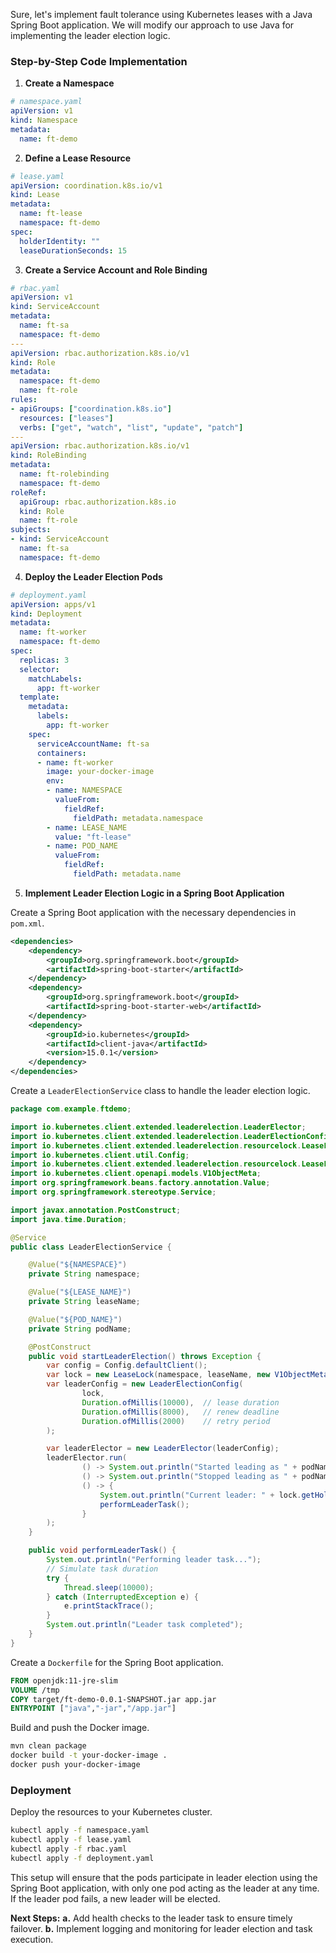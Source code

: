 Sure, let's implement fault tolerance using Kubernetes leases with a Java Spring Boot application. We will modify our approach to use Java for implementing the leader election logic.

### Step-by-Step Code Implementation

1. **Create a Namespace**

```yaml
# namespace.yaml
apiVersion: v1
kind: Namespace
metadata:
  name: ft-demo
```

2. **Define a Lease Resource**

```yaml
# lease.yaml
apiVersion: coordination.k8s.io/v1
kind: Lease
metadata:
  name: ft-lease
  namespace: ft-demo
spec:
  holderIdentity: ""
  leaseDurationSeconds: 15
```

3. **Create a Service Account and Role Binding**

```yaml
# rbac.yaml
apiVersion: v1
kind: ServiceAccount
metadata:
  name: ft-sa
  namespace: ft-demo
---
apiVersion: rbac.authorization.k8s.io/v1
kind: Role
metadata:
  namespace: ft-demo
  name: ft-role
rules:
- apiGroups: ["coordination.k8s.io"]
  resources: ["leases"]
  verbs: ["get", "watch", "list", "update", "patch"]
---
apiVersion: rbac.authorization.k8s.io/v1
kind: RoleBinding
metadata:
  name: ft-rolebinding
  namespace: ft-demo
roleRef:
  apiGroup: rbac.authorization.k8s.io
  kind: Role
  name: ft-role
subjects:
- kind: ServiceAccount
  name: ft-sa
  namespace: ft-demo
```

4. **Deploy the Leader Election Pods**

```yaml
# deployment.yaml
apiVersion: apps/v1
kind: Deployment
metadata:
  name: ft-worker
  namespace: ft-demo
spec:
  replicas: 3
  selector:
    matchLabels:
      app: ft-worker
  template:
    metadata:
      labels:
        app: ft-worker
    spec:
      serviceAccountName: ft-sa
      containers:
      - name: ft-worker
        image: your-docker-image
        env:
        - name: NAMESPACE
          valueFrom:
            fieldRef:
              fieldPath: metadata.namespace
        - name: LEASE_NAME
          value: "ft-lease"
        - name: POD_NAME
          valueFrom:
            fieldRef:
              fieldPath: metadata.name
```

5. **Implement Leader Election Logic in a Spring Boot Application**

Create a Spring Boot application with the necessary dependencies in `pom.xml`.

```xml
<dependencies>
    <dependency>
        <groupId>org.springframework.boot</groupId>
        <artifactId>spring-boot-starter</artifactId>
    </dependency>
    <dependency>
        <groupId>org.springframework.boot</groupId>
        <artifactId>spring-boot-starter-web</artifactId>
    </dependency>
    <dependency>
        <groupId>io.kubernetes</groupId>
        <artifactId>client-java</artifactId>
        <version>15.0.1</version>
    </dependency>
</dependencies>
```

Create a `LeaderElectionService` class to handle the leader election logic.

```java
package com.example.ftdemo;

import io.kubernetes.client.extended.leaderelection.LeaderElector;
import io.kubernetes.client.extended.leaderelection.LeaderElectionConfig;
import io.kubernetes.client.extended.leaderelection.resourcelock.LeaseLock;
import io.kubernetes.client.util.Config;
import io.kubernetes.client.extended.leaderelection.resourcelock.LeaseLock;
import io.kubernetes.client.openapi.models.V1ObjectMeta;
import org.springframework.beans.factory.annotation.Value;
import org.springframework.stereotype.Service;

import javax.annotation.PostConstruct;
import java.time.Duration;

@Service
public class LeaderElectionService {

    @Value("${NAMESPACE}")
    private String namespace;

    @Value("${LEASE_NAME}")
    private String leaseName;

    @Value("${POD_NAME}")
    private String podName;

    @PostConstruct
    public void startLeaderElection() throws Exception {
        var config = Config.defaultClient();
        var lock = new LeaseLock(namespace, leaseName, new V1ObjectMeta().name(podName));
        var leaderConfig = new LeaderElectionConfig(
                lock,
                Duration.ofMillis(10000),  // lease duration
                Duration.ofMillis(8000),   // renew deadline
                Duration.ofMillis(2000)    // retry period
        );

        var leaderElector = new LeaderElector(leaderConfig);
        leaderElector.run(
                () -> System.out.println("Started leading as " + podName),
                () -> System.out.println("Stopped leading as " + podName),
                () -> {
                    System.out.println("Current leader: " + lock.getHolderIdentity());
                    performLeaderTask();
                }
        );
    }

    public void performLeaderTask() {
        System.out.println("Performing leader task...");
        // Simulate task duration
        try {
            Thread.sleep(10000);
        } catch (InterruptedException e) {
            e.printStackTrace();
        }
        System.out.println("Leader task completed");
    }
}
```

Create a `Dockerfile` for the Spring Boot application.

```Dockerfile
FROM openjdk:11-jre-slim
VOLUME /tmp
COPY target/ft-demo-0.0.1-SNAPSHOT.jar app.jar
ENTRYPOINT ["java","-jar","/app.jar"]
```

Build and push the Docker image.

```sh
mvn clean package
docker build -t your-docker-image .
docker push your-docker-image
```

### Deployment

Deploy the resources to your Kubernetes cluster.

```sh
kubectl apply -f namespace.yaml
kubectl apply -f lease.yaml
kubectl apply -f rbac.yaml
kubectl apply -f deployment.yaml
```

This setup will ensure that the pods participate in leader election using the Spring Boot application, with only one pod acting as the leader at any time. If the leader pod fails, a new leader will be elected.

**Next Steps:**
**a.** Add health checks to the leader task to ensure timely failover.
**b.** Implement logging and monitoring for leader election and task execution.
